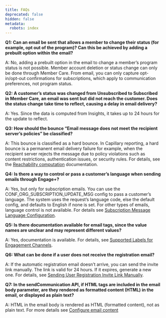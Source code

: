 ```yaml
---
title: FAQs
deprecated: false
hidden: false
metadata:
  robots: index
---
```

**Q1: Can an email be sent that allows a member to change their status (for example, opt out of the program)? Can this be achieved by adding a prebuilt option within the email?**

A: No, adding a prebuilt option in the email to change a member’s program status is not possible. Member account deletion or status change can only be done through Member Care. From email, you can only capture opt-in/opt-out confirmations for subscriptions, which apply to communication preferences, not program status.

**Q2: A customer’s status was changed from Unsubscribed to Subscribed in Member Care, an email was sent but did not reach the customer. Does the status change take time to reflect, causing a delay in email delivery?**

A: Yes. Since the data is computed from Insights, it takes up to 24 hours for the update to reflect.

**Q3: How should the bounce “Email message does not meet the recipient server’s policies” be classified?**

A: This bounce is classified as a hard bounce. In Capillary reporting, a hard bounce is a permanent email delivery failure for example, when the recipient server rejects the message due to policy violations such as content restrictions, authentication issues, or security rules. For details, see the [Reachability computation](https://docs.capillarytech.com/docs/understand-audience-reachability-status#/reachability-computation) documentation.

**Q4: Is there a way to control or pass a customer’s language when sending emails through Engage+?**

A: Yes, but only for subscription emails. You can use the CONF_ORG_SUBSCRIPTION_UPDATE_MSG config to pass a customer’s language. The system uses the request’s language code, else the default config, and defaults to English if none is set. For other types of emails, language control is not available. For details see [Subscription Message Language Configuration](https://docs.capillarytech.com/docs/subscription_management#/subscription-message-language-configuration).

**Q5: Is there documentation available for email tags, since the value names are unclear and may represent different values?**

A: Yes, documentation is available. For details, see [Supported Labels for Engagement Channels](https://docs.capillarytech.com/docs/supported-labels-for-engagement-channels#/).

**Q6: What can be done if a user does not receive the registration email?**

A: If the automatic registration email doesn’t arrive, you can send the invite link manually. The link is valid for 24 hours. If it expires, generate a new one. For details, see [Sending User Registration Invite Link Manually](https://docs.capillarytech.com/docs/onboarding-user#/sending-user-registration-invite-link-manually).

**Q7: In the sendCommunication API, if HTML tags are included in the email body parameter, are they rendered as formatted content (HTML) in the email, or displayed as plain text?**

A: HTML in the email body is rendered as HTML (formatted content), not as plain text. For more details see [Configure email content](https://docs.capillarytech.com/docs/configure-email-content#creating-a-new-email-template-from-scratch)
